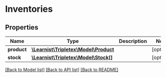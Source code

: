 # Inventories

## Properties
Name | Type | Description | Notes
------------ | ------------- | ------------- | -------------
**product** | [**\Learnist\Tripletex\Model\Product**](Product.md) |  | [optional] 
**stock** | [**\Learnist\Tripletex\Model\Stock[]**](Stock.md) |  | [optional] 

[[Back to Model list]](../../README.md#documentation-for-models) [[Back to API list]](../../README.md#documentation-for-api-endpoints) [[Back to README]](../../README.md)

